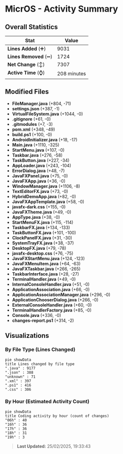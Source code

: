 # MicrOS - Activity Summary 

## Overall Statistics

| Stat                   | Value                                                             |
| ---------------------- | ----------------------------------------------------------------- |
| **Lines Added** (➕)   | 9031                                          |
| **Lines Removed** (➖) | 1724                                        |
| **Net Change** (↕)    | 7307                |
| **Active Time** (⌚)   | 208 minutes |


## Modified Files
- **FileManager.java** (+804, -71)
- **settings.json** (+387, -1)
- **VirtualFileSystem.java** (+1044, -0)
- **.gitignore** (+61, -0)
- **.gitmodules** (+7, -3)
- **pom.xml** (+348, -49)
- **build.ps1** (+100, -0)
- **AndroidInitializer.java** (+18, -17)
- **Main.java** (+1110, -325)
- **StartMenu.java** (+107, -0)
- **Taskbar.java** (+276, -58)
- **TaskButton.java** (+227, -34)
- **AppLoader.java** (+243, -104)
- **ErrorDialog.java** (+48, -7)
- **JavaFXPanel.java** (+75, -0)
- **JavaFXApp.java** (+36, -0)
- **WindowManager.java** (+1106, -8)
- **TextEditorFX.java** (+73, -0)
- **HybridDemoApp.java** (+82, -0)
- **JavaFXAppTemplate.java** (+58, -0)
- **javafx-dark.css** (+155, -0)
- **JavaFXTheme.java** (+49, -0)
- **AppType.java** (+38, -0)
- **StartMenuFX.java** (+115, -114)
- **TaskbarFX.java** (+134, -133)
- **TaskButtonFX.java** (+101, -100)
- **ClockPanelFX.java** (+31, -30)
- **SystemTrayFX.java** (+38, -37)
- **DesktopFX.java** (+79, -78)
- **javafx-desktop.css** (+76, -75)
- **JavaFXStartMenu.java** (+124, -123)
- **JavaFXMenuItem.java** (+64, -63)
- **JavaFXTaskbar.java** (+266, -265)
- **TaskbarInterface.java** (+28, -27)
- **TerminalHandler.java** (+49, -0)
- **InternalConsoleHandler.java** (+51, -0)
- **ApplicationAssociation.java** (+66, -0)
- **ApplicationAssociationManager.java** (+296, -0)
- **ApplicationChooserDialog.java** (+266, -0)
- **ExternalConsoleHandler.java** (+60, -0)
- **TerminalHandlerFactory.java** (+85, -0)
- **Console.java** (+336, -0)
- **changes-report.ps1** (+314, -2)

## Visualizations

### By File Type (Lines Changed)

```mermaid
pie showData
title Lines changed by file type
".java" : 9177
".json" : 388
"unknown" : 71
".xml" : 397
".ps1" : 416
".css" : 306
```

### By Hour (Estimated Activity Count)

```mermaid
pie showData
title Coding activity by hour (count of changes)
"06h" : 40
"16h" : 36
"17h" : 36
"18h" : 31
"19h" : 3
```


> **Last Updated:** 25/02/2025, 19:33:43
